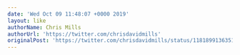 ```yaml
---
date: 'Wed Oct 09 11:48:07 +0000 2019'
layout: like
authorName: Chris Mills
authorUrl: 'https://twitter.com/chrisdavidmills'
originalPost: 'https://twitter.com/chrisdavidmills/status/1181899136351776769'
---
```

